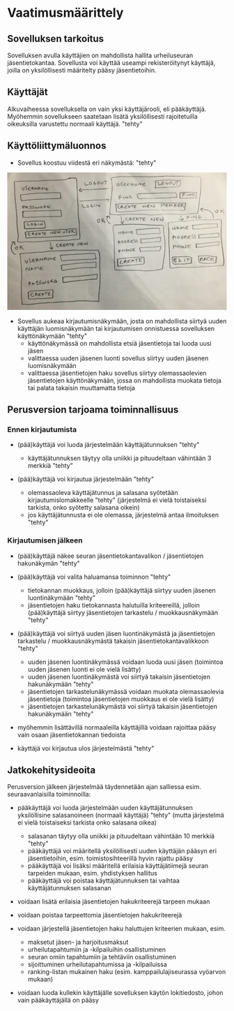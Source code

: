 # Vaatimusmäärittely

## Sovelluksen tarkoitus

Sovelluksen avulla käyttäjien on mahdollista hallita  urheiluseuran  jäsentietokantaa. Sovellusta voi käyttää useampi rekisteröitynyt käyttäjä, joilla on yksilöllisesti määritelty  pääsy jäsentietoihin. 

## Käyttäjät

Alkuvaiheessa sovelluksella on vain yksi käyttäjärooli, eli pääkäyttäjä. Myöhemmin sovellukseen saatetaan lisätä yksilöllisesti rajoitetuilla oikeuksilla varustettu normaali käyttäjä. "tehty"

## Käyttöliittymäluonnos

- Sovellus koostuu viidestä eri näkymästä: "tehty"

<img src="https://github.com/2laJ2/ot-harjoitustyo/blob/master/JasentietokannanHallinta/dokumentaatio/kuvat/kayttoliittymaluonnos.jpg" width="750">

- Sovellus aukeaa kirjautumisnäkymään, josta on mahdollista siirtyä uuden käyttäjän luomisnäkymään tai kirjautumisen onnistuessa sovelluksen käyttönäkymään "tehty"
  - käyttönäkymässä on mahdollista etsiä jäsentietoja tai luoda uusi jäsen 
  - valittaessa uuden jäsenen luonti sovellus siirtyy uuden jäsenen luomisnäkymään
  - valittaessa jäsentietojen haku sovellus siirtyy olemassaolevien jäsentietojen käyttönäkymään, jossa on mahdollista muokata tietoja tai palata takaisin muuttamatta tietoja

## Perusversion tarjoama toiminnallisuus

### Ennen kirjautumista

- (pää)käyttäjä voi luoda järjestelmään käyttäjätunnuksen "tehty"
  - käyttäjätunnuksen täytyy olla uniikki ja pituudeltaan vähintään 3 merkkiä "tehty"

- (pää)käyttäjä voi kirjautua järjestelmään "tehty"
  - olemassaoleva käyttäjätunnus ja salasana syötetään kirjautumislomakkeelle "tehty" (järjestelmä ei vielä toistaiseksi tarkista, onko syötetty salasana oikein)
  - jos käyttäjätunnusta ei ole olemassa, järjestelmä antaa ilmoituksen "tehty"

### Kirjautumisen jälkeen

- (pää)käyttäjä näkee seuran jäsentietokantavalikon / jäsentietojen hakunäkymän "tehty"

- (pää)käyttäjä voi valita haluamansa toiminnon "tehty"
  - tietokannan muokkaus, jolloin (pää)käyttäjä siirtyy uuden jäsenen luontinäkymään "tehty"
  - jäsentietojen haku tietokannasta halutuilla kriteereillä, jolloin (pää)käyttäjä siirtyy jäsentietojen tarkastelu / muokkausnäkymään "tehty"

- (pää)käyttäjä voi siirtyä uuden jäsen luontinäkymästä ja jäsentietojen tarkastelu / muokkausnäkymästä takaisin jäsentietokantavalikkoon "tehty"
  - uuden jäsenen luontinäkymässä voidaan luoda uusi jäsen (toimintoa uuden jäsenen luonti ei ole vielä lisätty)
  - uuden jäsenen luontinäkymästä voi siirtyä takaisin jäsentietojen hakunäkymään "tehty"
  - jäsentietojen tarkastelunäkymässä voidaan muokata olemassaolevia jäsentietoja (toimintoa jäsentietojen muokkaus ei ole vielä lisätty)
  - jäsentietojen tarkastelunäkymästä voi siirtyä takaisin jäsentietojen hakunäkymään "tehty"

- myöhemmin lisättävillä normaaleilla käyttäjillä voidaan rajoittaa pääsy vain osaan jäsentietokannan tiedoista 

- käyttäjä voi kirjautua ulos järjestelmästä "tehty"

## Jatkokehitysideoita

Perusversion jälkeen järjestelmää täydennetään ajan salliessa esim. seuraavanlaisilla toiminnoilla:

- pääkäyttäjä voi luoda järjestelmään uuden  käyttäjätunnuksen yksilöllisine salasanoineen (normaali käyttäjä) "tehty" (mutta järjestelmä ei vielä toistaiseksi tarkista onko salasana oikea)
  - salasanan täytyy olla uniikki ja pituudeltaan vähintään 10 merkkiä "tehty"
  - pääkäyttäjä voi määritellä yksilöllisesti uuden käyttäjän pääsyn eri jäsentietoihin, esim. toimistosihteerillä hyvin rajattu pääsy
  - pääkäyttäjä voi lisäksi määritellä erilaisia käyttäjätiimejä seuran tarpeiden mukaan, esim. yhdistyksen hallitus
  - pääkäyttäjä voi poistaa käyttäjätunnuksen tai vaihtaa käyttäjätunnuksen salasanan

- voidaan lisätä erilaisia jäsentietojen hakukriteerejä tarpeen mukaan

- voidaan poistaa tarpeettomia jäsentietojen hakukriteerejä

- voidaan järjestellä jäsentietojen haku haluttujen kriteerien mukaan, esim.
  - maksetut jäsen- ja harjoitusmaksut
  - urheilutapahtumiin ja -kilpailuihin osallistuminen
  - seuran omiin tapahtumiin ja tehtäviin osallistuminen
  - sijoittuminen urheilutapahtumissa ja -kilpailuissa
  - ranking-listan mukainen haku (esim. kamppailulajiseurassa vyöarvon mukaan)

- voidaan luoda kullekin käyttäjälle sovelluksen käytön lokitiedosto, johon vain pääkäyttäjällä on pääsy

